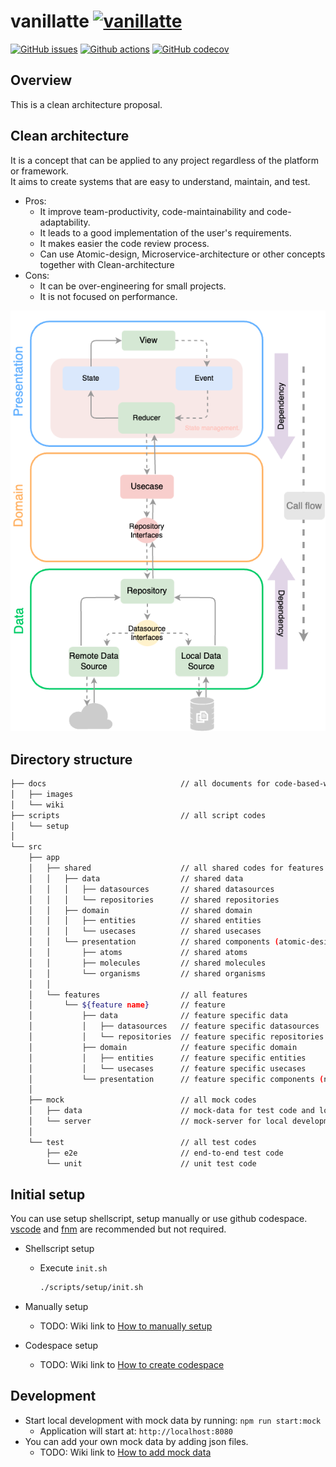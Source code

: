 # vanillatte [![vanillatte](https://img.shields.io/badge/---.svg?style=flat&color=fffff4&label=🍦%20vanillatte&labelColor=fffff4)](https://github.com/users/ochairo/projects/5)

[![GitHub issues](https://img.shields.io/github/issues/ochairo/vanillatte?style=plastic&logo=github&logoColor=f2f2f2&label=issues&labelColor=262626)](https://github.com/ochairo/vanillatte/issues)
[![Github actions](https://img.shields.io/github/actions/workflow/status/ochairo/vanillatte/main.yml?branch=development&style=plastic&logo=github&logoColor=f2f2f2&label=ci&labelColor=262626)](https://github.com/ochairo/vanillatte/actions/workflows/main.yml)
[![GitHub codecov](https://img.shields.io/codecov/c/github/ochairo/vanillatte?style=plastic&logo=codecov&logoColor=f2f2f2&label=coverage&labelColor=262626)](#)

## Overview

This is a clean architecture proposal.

## Clean architecture

It is a concept that can be applied to any project regardless of the platform or framework.<br />
It aims to create systems that are easy to understand, maintain, and test.

- Pros:
  - It improve team-productivity, code-maintainability and code-adaptability.
  - It leads to a good implementation of the user's requirements.
  - It makes easier the code review process.
  - Can use Atomic-design, Microservice-architecture or other concepts together with Clean-architecture
- Cons:
  - It can be over-engineering for small projects.
  - It is not focused on performance.

![architecture](./docs/images/architecture.png)

## Directory structure

```sh
├── docs                              // all documents for code-based-wiki
│   ├── images
│   └── wiki
├── scripts                           // all script codes
│   └── setup
│
└── src
    ├── app
    │   ├── shared                    // all shared codes for features
    │   │   ├── data                  // shared data
    │   │   │   ├── datasources       // shared datasources
    │   │   │   └── repositories      // shared repositories
    │   │   ├── domain                // shared domain
    │   │   │   ├── entities          // shared entities
    │   │   │   └── usecases          // shared usecases
    │   │   └── presentation          // shared components (atomic-design)
    │   │       ├── atoms             // shared atoms
    │   │       ├── molecules         // shared molecules
    │   │       └── organisms         // shared organisms
    │   │
    │   └── features                  // all features
    │       └── ${feature name}       // feature
    │           ├── data              // feature specific data
    │           │   ├── datasources   // feature specific datasources
    │           │   └── repositories  // feature specific repositories
    │           ├── domain            // feature specific domain
    │           │   ├── entities      // feature specific entities
    │           │   └── usecases      // feature specific usecases
    │           └── presentation      // feature specific components (not atomic-design)
    │
    ├── mock                          // all mock codes
    │   ├── data                      // mock-data for test code and local server
    │   └── server                    // mock-server for local development
    │
    └── test                          // all test codes
        ├── e2e                       // end-to-end test code
        └── unit                      // unit test code
```

## Initial setup

You can use setup shellscript, setup manually or use github codespace.<br />
[vscode](https://github.com/microsoft/vscode) and [fnm](https://github.com/Schniz/fnm?tab=readme-ov-file#readme) are recommended but not required.

- Shellscript setup

  - Execute `init.sh`

    ```bash
    ./scripts/setup/init.sh
    ```

- Manually setup

  - TODO: Wiki link to [How to manually setup]()

- Codespace setup
  - TODO: Wiki link to [How to create codespace]()

## Development

- Start local development with mock data by running: `npm run start:mock`
  - Application will start at: `http://localhost:8080`
- You can add your own mock data by adding json files.
  - TODO: Wiki link to [How to add mock data]()
